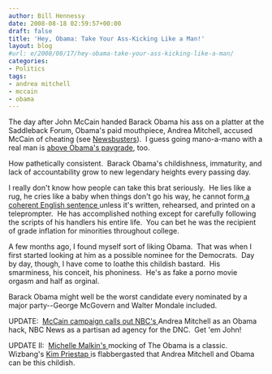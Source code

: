 ```yaml
---
author: Bill Hennessy
date: 2008-08-18 02:59:57+00:00
draft: false
title: 'Hey, Obama: Take Your Ass-Kicking Like a Man!'
layout: blog
#url: e/2008/08/17/hey-obama-take-your-ass-kicking-like-a-man/
categories:
- Politics
tags:
- andrea mitchell
- mccain
- obama
---
```


The day after John McCain handed Barack Obama his ass on a platter at the Saddleback Forum, Obama's paid mouthpiece, Andrea Mitchell, accused McCain of cheating (see [Newsbusters](https://newsbusters.org/blogs/d-s-hube/2008/08/17/nbcs-andrea-mitchell-floats-idea-mccain-cheated)).  I guess going mano-a-mano with a real man is [above Obama's paygrade](https://hennessysview.com/2008/08/17/obamas-an-idiot-on-abortion/), too.

How pathetically consistent.  Barack Obama's childishness, immaturity, and lack of accountability grow to new legendary heights every passing day. 

I really don't know how people can take this brat seriously.  He lies like a rug, he cries like a baby when things don't go his way, he cannot form[ a coherent English sentence ](https://wizbangblog.com/content/2008/08/17/obama-deciding-when-a-baby-gets-human-rights-is-above-my-pay-grade.php)unless it's written, rehearsed, and printed on a teleprompter.  He has accomplished nothing except for carefully following the scripts of his handlers his entire life.  You can bet he was the recipient of grade inflation for minorities throughout college. 

A few months ago, I found myself sort of liking Obama.  That was when I first started looking at him as a possible nominee for the Democrats.  Day by day, though, I have come to loathe this childish bastard.  His smarminess, his conceit, his phoniness.  He's as fake a porno movie orgasm and half as orginal.

Barack Obama might well be the worst candidate every nominated by a major party--George McGovern and Walter Mondale included.

UPDATE:  [McCain campaign calls out NBC's ](https://www.politico.com/news/stories/0808/12594.html)Andrea Mitchell as an Obama hack, NBC News as a partisan ad agency for the DNC.  Get 'em John!

UPDATE II:  [Michelle Malkin's ](https://michellemalkin.com/2008/08/18/sore-loser-obama-and-obamedia-accuse-mccain-of-cheating/)mocking of The Obama is a classic.  Wizbang's [Kim Priestap ](https://wizbangblog.com/content/2008/08/17/obama-campaign-accuses-mccain-of-cheating-andrea-mitchell-dutifully-carries-obamas-water.php)is flabbergasted that Andrea Mitchell and Obama can be this childish.
